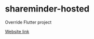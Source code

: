 # shareminder-hosted
Override Flutter project

[Website link](https://sathviksaya.github.io/shareminder-hosted/)
